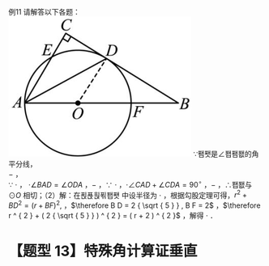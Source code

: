 例11 请解答以下各题：
![](<../../qs_image_DB/专题3-6__圆的综合（27类题型）（解析版）/8e902cf86aa5c940e7769c91215e1ac73ea05e84067b0300b7f3bc1410a3d1e9.jpg>)
∵퐴퐷是∠퐵퐴퐶的角平分线，  
$-$ ，  
∵ $\cdot$ ，
$\cdot \angle B A D = \angle O D A$ ，$-$ ，∵ $\cdot$ ，$\cdot \angle C A D + \angle C D A = 9 0 ^ { \circ }$ ，$-$ ，∴퐵퐶与 $\odot O$ 相切；（2）解：在푅푡훥푂퐵퐷 中设半径为 $\cdot$ ，根据勾股定理可得，$r ^ { 2 } + B D ^ { 2 } = ( r + B F ) ^ { 2 } ,$ ，$\therefore B D = 2 { \sqrt { 5 } } , B F = 2$ ，$\therefore r ^ { 2 } + ( 2 { \sqrt { 5 } } ) ^ { 2 } = ( r + 2 ) ^ { 2 }$ ，解得 $\cdot$ ．
# 【题型 13】特殊角计算证垂直
